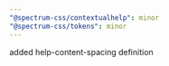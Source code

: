 ```yaml
---
"@spectrum-css/contextualhelp": minor
"@spectrum-css/tokens": minor
---
```


added help-content-spacing definition
